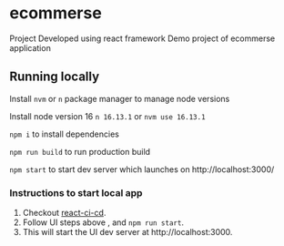 # ecommerse

Project Developed using react framework
Demo project of ecommerse application

## Running locally

Install `nvm` or `n` package manager to manage node versions

Install node version 16
`n 16.13.1` or `nvm use 16.13.1`

`npm i` to install dependencies

`npm run build` to run production build

`npm start` to start dev server which launches on http://localhost:3000/

### Instructions to start local app

1. Checkout [react-ci-cd](https://github.com/HiJaiArora/ecommerse).
2. Follow UI steps above , and `npm run start`.
3. This will start the UI dev server at http://localhost:3000.
